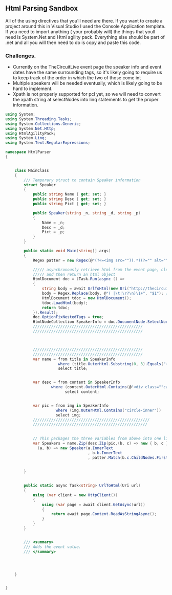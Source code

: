 ## Html Parsing Sandbox

All of the using directives that you'll need are there. If you want to create a project around this in Visual Studio I used the Console Application template. If you need to import anything ( your probably will) the things that youll need is System.Net and Html agility pack. Everything else should be part of .net and all you will then need to do is copy and paste this code.

### Challenges.

  * Currently on the TheCircuitLive event page the speaker info and event dates have the same surrounding tags, so it's likely going to require us to keep track of the order in which the two of those come int
  * Multiple speakers will be needed eventually, which is likely going to be hard to implement.
  * Xpath is not properly supported for pcl yet, so we will need to convert the xpath string at selectNodes into linq statements to get the proper information.

```csharp
using System;
using System.Threading.Tasks;
using System.Collections.Generic;
using System.Net.Http;
using HtmlAgilityPack;
using System.Linq;
using System.Text.RegularExpressions;

namespace HtmlParser
{


	class MainClass
	{
		/// Temporary struct to contain Speaker information
		struct Speaker
		{
			public string Name { get; set; }
			public string Desc { get; set; }
			public string Pict { get; set; }

			public Speaker(string _n, string _d, string _p)
			{
				Name = _n;
				Desc = _d;
				Pict = _p;
			}
		}

		public static void Main(string[] args)
		{
			Regex patter = new Regex(@"(?<=<img src="")(.*)(?="" alt="""")");

			///// asynchronously retrieve html from the event page, clean up excess white space tabs and newlines 
			///// and then return an html object
			HtmlDocument doc = (Task.Run(async () =>
			{
				string body = await UrlToHtml(new Uri("http://thecircuitlive.com/index.php/events/"));
				body = Regex.Replace(body, @"( |\t|\r?\n)\1+", "$1"); // help from stackoverflow
				HtmlDocument tdoc = new HtmlDocument();
				tdoc.LoadHtml(body);
				return tdoc;
			}).Result);
			doc.OptionFixNestedTags = true;
			HtmlNodeCollection SpeakerInfo = doc.DocumentNode.SelectNodes("//h3[@class='caption-title']|//div[@class='caption']|//div//div[@class='circle-inner']");
			////////////////////////////////////////////////
			////////////////////////////////////////////////



			////////////////////////////////////////////////
			////////////////////////////////////////////////
			var name = from title in SpeakerInfo
					   where (title.OuterHtml.Substring(0, 3).Equals("<h3"))
					   select title;


			var desc = from content in SpeakerInfo
					where (content.OuterHtml.Contains(@"<div class=""caption"">"))
					 	  select content;


			var pic = from img in SpeakerInfo
					  where (img.OuterHtml.Contains("circle-inner"))
					  select img;
			///////////////////////////////////////////////////
			//////////////////////////////////////////////////
			 

			// This packages the three variables from above into one list of Speakers.
			var Speakers = name.Zip(desc.Zip(pic,(b, c) => new { b, c }),
			  (a, b) => new Speaker(a.InnerText
			                        , b.b.InnerText
			                        , patter.Match(b.c.ChildNodes.First().InnerHtml).Value));
			

		}

		 
		public static async Task<string> UrlToHtml(Uri url)
		{
			using (var client = new HttpClient())
		 	{
				using (var page = await client.GetAsync(url))
				{
					return await page.Content.ReadAsStringAsync();
				}
			}
		}


		/// <summary>
		/// Adds the event value.
		/// </summary>




	}


}
```
